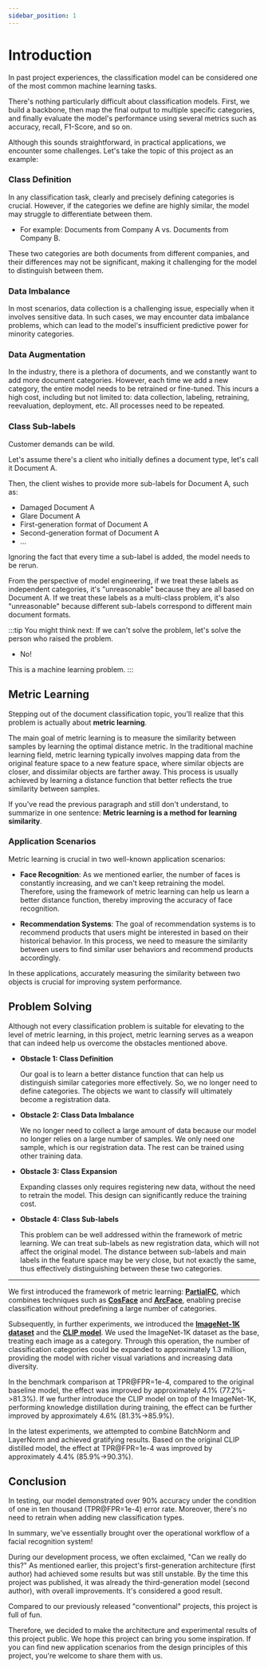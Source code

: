 ```yaml
---
sidebar_position: 1
---
```


# Introduction

In past project experiences, the classification model can be considered one of the most common machine learning tasks.

There's nothing particularly difficult about classification models. First, we build a backbone, then map the final output to multiple specific categories, and finally evaluate the model's performance using several metrics such as accuracy, recall, F1-Score, and so on.

Although this sounds straightforward, in practical applications, we encounter some challenges. Let's take the topic of this project as an example:

### Class Definition

In any classification task, clearly and precisely defining categories is crucial. However, if the categories we define are highly similar, the model may struggle to differentiate between them.

- For example: Documents from Company A vs. Documents from Company B.

These two categories are both documents from different companies, and their differences may not be significant, making it challenging for the model to distinguish between them.

### Data Imbalance

In most scenarios, data collection is a challenging issue, especially when it involves sensitive data. In such cases, we may encounter data imbalance problems, which can lead to the model's insufficient predictive power for minority categories.

### Data Augmentation

In the industry, there is a plethora of documents, and we constantly want to add more document categories. However, each time we add a new category, the entire model needs to be retrained or fine-tuned. This incurs a high cost, including but not limited to: data collection, labeling, retraining, reevaluation, deployment, etc. All processes need to be repeated.

### Class Sub-labels

Customer demands can be wild.

Let's assume there's a client who initially defines a document type, let's call it Document A.

Then, the client wishes to provide more sub-labels for Document A, such as:

- Damaged Document A
- Glare Document A
- First-generation format of Document A
- Second-generation format of Document A
- ...

Ignoring the fact that every time a sub-label is added, the model needs to be rerun.

From the perspective of model engineering, if we treat these labels as independent categories, it's "unreasonable" because they are all based on Document A. If we treat these labels as a multi-class problem, it's also "unreasonable" because different sub-labels correspond to different main document formats.

:::tip
You might think next: If we can't solve the problem, let's solve the person who raised the problem.

- No!

This is a machine learning problem.
:::

## Metric Learning

Stepping out of the document classification topic, you'll realize that this problem is actually about **metric learning**.

The main goal of metric learning is to measure the similarity between samples by learning the optimal distance metric. In the traditional machine learning field, metric learning typically involves mapping data from the original feature space to a new feature space, where similar objects are closer, and dissimilar objects are farther away. This process is usually achieved by learning a distance function that better reflects the true similarity between samples.

If you've read the previous paragraph and still don't understand, to summarize in one sentence: **Metric learning is a method for learning similarity**.

### Application Scenarios

Metric learning is crucial in two well-known application scenarios:

- **Face Recognition**: As we mentioned earlier, the number of faces is constantly increasing, and we can't keep retraining the model. Therefore, using the framework of metric learning can help us learn a better distance function, thereby improving the accuracy of face recognition.

- **Recommendation Systems**: The goal of recommendation systems is to recommend products that users might be interested in based on their historical behavior. In this process, we need to measure the similarity between users to find similar user behaviors and recommend products accordingly.

In these applications, accurately measuring the similarity between two objects is crucial for improving system performance.

## Problem Solving

Although not every classification problem is suitable for elevating to the level of metric learning, in this project, metric learning serves as a weapon that can indeed help us overcome the obstacles mentioned above.

- **Obstacle 1: Class Definition**

  Our goal is to learn a better distance function that can help us distinguish similar categories more effectively. So, we no longer need to define categories. The objects we want to classify will ultimately become a registration data.

- **Obstacle 2: Class Data Imbalance**

  We no longer need to collect a large amount of data because our model no longer relies on a large number of samples. We only need one sample, which is our registration data. The rest can be trained using other training data.

- **Obstacle 3: Class Expansion**

  Expanding classes only requires registering new data, without the need to retrain the model. This design can significantly reduce the training cost.

- **Obstacle 4: Class Sub-labels**

  This problem can be well addressed within the framework of metric learning. We can treat sub-labels as new registration data, which will not affect the original model. The distance between sub-labels and main labels in the feature space may be very close, but not exactly the same, thus effectively distinguishing between these two categories.

---

We first introduced the framework of metric learning: [**PartialFC**](https://arxiv.org/abs/2203.15565), which combines techniques such as [**CosFace**](https://arxiv.org/abs/1801.09414) and [**ArcFace**](https://arxiv.org/abs/1801.07698), enabling precise classification without predefining a large number of categories.

Subsequently, in further experiments, we introduced the [**ImageNet-1K dataset**](https://www.image-net.org/) and the [**CLIP model**](https://arxiv.org/abs/2103.00020). We used the ImageNet-1K dataset as the base, treating each image as a category. Through this operation, the number of classification categories could be expanded to approximately 1.3 million, providing the model with richer visual variations and increasing data diversity.

In the benchmark comparison at TPR@FPR=1e-4, compared to the original baseline model, the effect was improved by approximately 4.1% (77.2%->81.3%). If we further introduce the CLIP model on top of the ImageNet-1K, performing knowledge distillation during training, the effect can be further improved by approximately 4.6% (81.3%->85.9%).

In the latest experiments, we attempted to combine BatchNorm and LayerNorm and achieved gratifying results. Based on the original CLIP distilled model, the effect at TPR@FPR=1e-4 was improved by approximately 4.4% (85.9%->90.3%).

## Conclusion

In testing, our model demonstrated over 90% accuracy under the condition of one in ten thousand (TPR@FPR=1e-4) error rate. Moreover, there's no need to retrain when adding new classification types.

In summary, we've essentially brought over the operational workflow of a facial recognition system!

During our development process, we often exclaimed, "Can we really do this?" As mentioned earlier, this project's first-generation architecture (first author) had achieved some results but was still unstable. By the time this project was published, it was already the third-generation model (second author), with overall improvements. It's considered a good result.

Compared to our previously released "conventional" projects, this project is full of fun.

Therefore, we decided to make the architecture and experimental results of this project public. We hope this project can bring you some inspiration. If you can find new application scenarios from the design principles of this project, you're welcome to share them with us.
